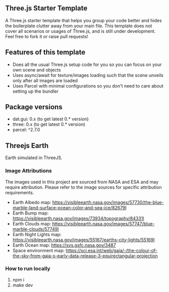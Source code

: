 ## Three.js Starter Template

A Three.js starter template that helps you group your code better and hides the boilerplate clutter away from your main file.
This template does not cover all scenarios or usages of Three.js, and is still under development. Feel free to fork it or raise pull requests!

## Features of this template

- Does all the usual Three.js setup code for you so you can focus on your own scene and objects
- Uses async/await for texture/images loading such that the scene unveils only after all images are loaded
- Uses Parcel with minimal configurations so you don't need to care about setting up the bundler

## Package versions

- dat.gui: 0.x (to get latest 0.* version)
- three: 0.x (to get latest 0.* version)
- parcel: ^2.7.0

## Threejs Earth

Earth simulated in ThreeJS.

### Image Attributions

The images used in this project are sourced from NASA and ESA and may require attribution. Please refer to the image sources for specific attribution requirements.

- Earth Albedo map: https://visibleearth.nasa.gov/images/57730/the-blue-marble-land-surface-ocean-color-and-sea-ice/82679l
- Earth Bump map: https://visibleearth.nasa.gov/images/73934/topography/84331l
- Earth Clouds map: https://visibleearth.nasa.gov/images/57747/blue-marble-clouds/57749l
- Earth Night Lights map: https://visibleearth.nasa.gov/images/55167/earths-city-lights/55169l
- Earth Ocean map: https://svs.gsfc.nasa.gov/3487
- Space environment map: https://sci.esa.int/web/gaia/-/the-colour-of-the-sky-from-gaia-s-early-data-release-3-equirectangular-projection

### How to run locally

1. npm i
2. make dev
